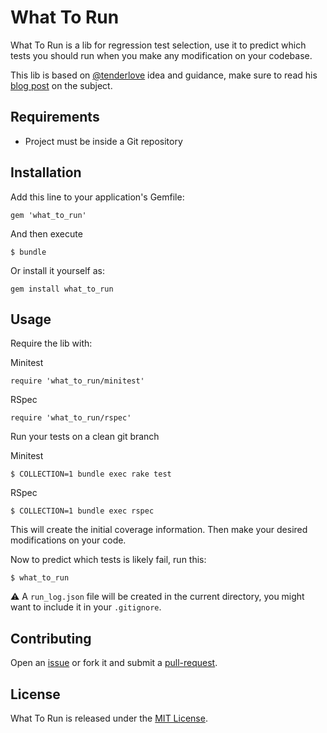 # What To Run

What To Run is a lib for regression test selection, use it to predict which tests you should run when you make any modification on your codebase.

This lib is based on [@tenderlove](https://github.com/tenderlove) idea and guidance, make sure to read his [blog post](http://tenderlovemaking.com/2015/02/13/predicting-test-failues.html) on the subject.

## Requirements

- Project must be inside a Git repository

## Installation

Add this line to your application's Gemfile:

```
gem 'what_to_run'
```

And then execute

```
$ bundle
```

Or install it yourself as:

```
gem install what_to_run
```

## Usage

Require the lib with:

Minitest

```
require 'what_to_run/minitest'
```

RSpec

```
require 'what_to_run/rspec'
```

Run your tests on a clean git branch

Minitest

```
$ COLLECTION=1 bundle exec rake test
```

RSpec

```
$ COLLECTION=1 bundle exec rspec
```

This will create the initial coverage information. Then make your desired modifications on your code.

Now to predict which tests is likely fail, run this:

```
$ what_to_run
```

:warning: A `run_log.json` file will be created in the current directory, you might want to include it in your `.gitignore`.

## Contributing

Open an [issue](https://github.com/DyegoCosta/what_to_run/issues) or fork it and submit a [pull-request](https://help.github.com/articles/using-pull-requests/).

## License

What To Run is released under the [MIT License](http://www.opensource.org/licenses/MIT).
